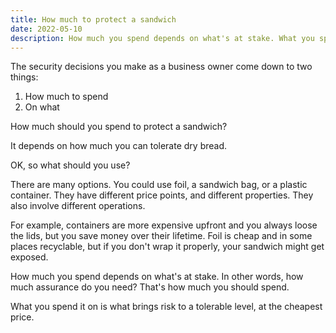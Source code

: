 ```yaml
---
title: How much to protect a sandwich
date: 2022-05-10
description: How much you spend depends on what's at stake. What you spend it on is what brings risk to a tolerable level, at the cheapest price.
---
```


The security decisions you make as a business owner come down to two things:

1. How much to spend
2. On what

How much should you spend to protect a sandwich?

It depends on how much you can tolerate dry bread.

OK, so what should you use?

There are many options. You could use foil, a sandwich bag, or a plastic container. They have different price points, and different properties. They also involve different operations. 

For example, containers are more expensive upfront and you always loose the lids, but you save money over their lifetime. Foil is cheap and in some places recyclable, but if you don't wrap it properly, your sandwich might get exposed. 

How much you spend depends on what's at stake. In other words, how much assurance do you need? That's how much you should spend.

What you spend it on is what brings risk to a tolerable level, at the cheapest price.
